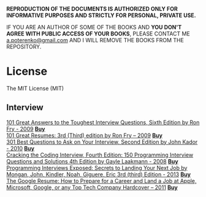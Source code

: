 **REPRODUCTION OF THE DOCUMENTS IS AUTHORIZED ONLY FOR INFORMATIVE PURPOSES AND STRICTLY FOR PERSONAL, PRIVATE USE.**  

IF YOU ARE AN AUTHOR OF SOME OF THE BOOKS AND **YOU DON'T AGREE WITH PUBLIC ACCESS OF YOUR BOOKS**, PLEASE CONTACT ME <a.poterenko@gmail.com> AND I WILL REMOVE THE BOOKS FROM THE REPOSITORY.  

# License

The MIT License (MIT)

## Interview

[101 Great Answers to the Toughest Interview Questions, Sixth Edition by Ron Fry - 2009]() [**Buy**](https://www.amazon.com/Toughest-Interview-Questions-19-Mar-2009-Paperback/dp/B013PQL2EI/ref=sr_1_2?ie=UTF8&qid=1466348227&sr=8-2&keywords=101+Great+Answers+to+the+Toughest+Interview+Questions%2C+Sixth+Edition)  
[101 Great Resumes: 3rd (Third) edition by Ron Fry – 2009]() [**Buy**](https://www.amazon.com/101-Great-Resumes-3rd-Third/dp/B004C7EFFS/ref=sr_1_2?ie=UTF8&qid=1466348340&sr=8-2&keywords=101+Great+Resumes+by+Ron+Fry%2C+3rd+Edition)  
[301 Best Questions to Ask on Your Interview, Second Edition by John Kador - 2010]() [**Buy**](https://www.amazon.com/Best-Questions-Your-Interview-Second/dp/0071738886/ref=sr_1_1?ie=UTF8&qid=1466348431&sr=8-1&keywords=301+Best+Questions+to+Ask+on+Your+Interview%2C+2+Edition)  
[Cracking the Coding Interview, Fourth Edition: 150 Programming Interview Questions and Solutions 4th Edition by Gayle Laakmann - 2008]() [**Buy**](https://www.amazon.com/Cracking-Coding-Interview-Fourth-Programming/dp/145157827X/ref=sr_1_2?ie=UTF8&qid=1466348495&sr=8-2&keywords=Cracking+the+Coding+Interview%2C+4+Edition+-+150+Programming+Interview+Questions+and+Solutions)  
[Programming Interviews Exposed: Secrets to Landing Your Next Job by Mongan, John, Kindler, Noah, Giguere, Eric 3rd (third) Edition - 2013]() [**Buy**](https://www.amazon.com/Programming-Interviews-Exposed-Secrets-Landing/dp/B00C7EQP1K/ref=sr_1_2?ie=UTF8&qid=1466349169&sr=8-2&keywords=Programming+Interviews+Exposed.+Secrets+to+Landing+Your+Next+Job%2C+Third+Edition)  
[The Google Resume: How to Prepare for a Career and Land a Job at Apple, Microsoft, Google, or any Top Tech Company Hardcover – 2011]() [**Buy**](https://www.amazon.com/Google-Resume-Prepare-Microsoft-Company/dp/0470927623/ref=sr_1_1?ie=UTF8&qid=1466349269&sr=8-1&keywords=The+Google+Resume)  